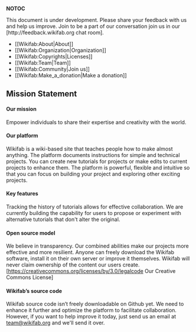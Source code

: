 __NOTOC__
<div class="alert alert-info">
This document is under development. Please share your feedback with us and help us improve. Join to be a part of our conversation join us in our [http://feedback.wikifab.org chat room]. 
</div>
<div class="row">
<div class="col-md-4 col-sm-12 col-xs-12 static-pages-menu">
<ul>
<li>[[Wikifab:About|About]]</li>
<li>[[Wikifab:Organization|Organization]]</li>
<li>[[Wikifab:Copyrights|Licenses]]</li>
<li>[[Wikifab:Team|Team]]</li>
<li>[[Wikifab:Community|Join us]]</li>
<li>[[Wikifab:Make_a_donation|Make a donation]]</li>
</ul>
</div>
<div class="col-md-8 col-sm-12 col-xs-12">
<h2 class="contribuer-subtitle-first">Mission Statement</h2>

<h4>Our mission</h4>

Empower individuals to share their expertise and creativity with the world.

<h4>Our platform</h4>

Wikifab is a wiki-based site that teaches people how to make almost anything. The platform documents instructions for simple and technical projects.  You can create new tutorials for projects or make edits to current projects to enhance them. The platform is powerful, flexible and intuitive so that you can focus on building your project and exploring other exciting projects.


<h4>Key features</h4>

Tracking the history of tutorials allows for effective collaboration. We are currently building the capability for users to propose or experiment with alternative tutorials that don't alter the original.


<h4>Open source model</h4>

We believe in transparency. Our combined abilities make our projects more effective and more resilient.  Anyone can freely download the Wikifab software, install it on their own server or improve it themselves. Wikifab will never claim ownership of the content our users create. [https://creativecommons.org/licenses/by/3.0/legalcode Our Creative Commons License]


<h4> Wikifab’s source code</h4>

Wikifab source code isn’t freely downloadable on Github yet. We need to enhance it further and optimize the platform to facilitate collaboration. However, if you want to help improve it today, just send us an email at team@wikifab.org and we'll send it over.
</div>
</div>
